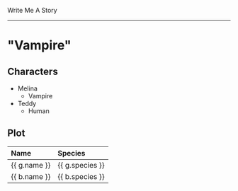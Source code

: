 Write Me A Story
****************

"Vampire"
=========

Characters
----------
- Melina
	- Vampire
- Teddy
	- Human

Plot
----
<!--Placeholder-->
|Name|Species|
|:-|:-|
|{{ g.name }}|{{ g.species }}|
|{{ b.name }}|{{ b.species }}|
<!--Placeholder-->